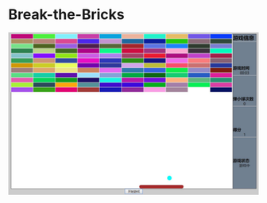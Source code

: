 # Break-the-Bricks


![Image text](https://github.com/pziwen/Break-the-Bricks/blob/master/Break%20the%20Bricks.JPG)

